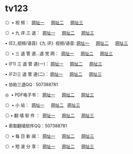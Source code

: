 # tv123
<p>◎   • 视 频： 
<a href="http://2016a1.suplacard.com/tv/" target="_blank">网址一</a> 　 
<a href="http://2016b1.suplacard.com/tv/" target="_blank">网址二</a> 　 
<a href="http://2016c1.suplacard.com/" target="_blank">网址三</a></p>
<p>◎   • 九 评.三 退：  
<a href="http://2016a1.suplacard.com/t/" target="_blank">网址一</a> 　 
<a href="http://2016b1.suplacard.com/v/" target="_blank">网址二</a> 　 
<a href="http://2016c1.suplacard.com/tt/" target="_blank">网址三</a> 　</p>
<p>  • (E2_视频/语音)《九 评》视频/语音: 
<a href="http://2016a1.suplacard.com/v/" target="_blank">网址一</a> 　 
<a href="http://2016b1.suplacard.com/v/" target="_blank">网址二</a> 　 
<a href="http://2016c1.suplacard.com/v/" target="_blank">网址三</a></p>
<p>◎   • 三 退 管 道...退 党 网：  
<a href="http://2016a1.suplacard.com/go/8/" target="_blank">网址一</a> 　 
<a href="http://2016b1.suplacard.com/go/8/" target="_blank">网址二</a> 　 
<a href="http://2016c1.suplacard.com/go/8/" target="_blank">网址三</a></p>
<p>  • (F1) 三 退 管 道(一)： 
<a href="http://2016a1.suplacard.com/d/" target="_blank">网址一</a> 　 
<a href="http://2016b1.suplacard.com/d/" target="_blank">网址二</a> 　 
<a href="http://2016c1.suplacard.com/d/" target="_blank">网址三</a></p>
<p>  • (F2)三 退 管 道(二)： 
<a href="http://2016a1.suplacard.com/dd/" target="_blank">网址一</a> 　 
<a href="http://2016b1.suplacard.com/dd/" target="_blank">网址二</a> 　 
<a href="http://2016c1.suplacard.com/dd/" target="_blank">网址三</a></p>
<p>  • 协助三退QQ : 507388781</p>
<p>◎   • PDF电子书：  
<a href="http://2016a1.suplacard.com/p/" target="_blank">网址一</a> 　 
<a href="http://2016b1.suplacard.com/p/" target="_blank">网址二</a> 　 
<a href="http://2016c1.suplacard.com/p/" target="_blank">网址三</a></p>
<p>◎ </span>  •  小 站：  
<a href="http://2016a1.suplacard.com/" target="_blank">网址一</a> 　 
<a href="http://2016b1.suplacard.com/" target="_blank">网址二</a>   
<a href="http://2016c1.suplacard.com/" target="_blank">网址三</a></p>
<p>◎  • 翻 墙 软 件 ：  
<a href="http://2016a1.suplacard.com/f/" target="_blank">网址一</a> 　 
<a href="http://2016b1.suplacard.com/ff/" target="_blank">网址二</a> 　 
<a href="http://2016c1.suplacard.com/f/" target="_blank">网址三</a></p>
<p>  • 索取翻墙软件QQ：507388781</p>
<p>◎ </span>  • 每 日 新 闻：  
<a href="http://2016a1.suplacard.com/day/" target="_blank">网址一</a> 　 
<a href="http://2016b1.suplacard.com/day/" target="_blank">网址二</a> 　 
<a href="http://2016c1.suplacard.com/day/" target="_blank">网址三</a></p>
<p>◎ </span>  • 短 波 分 享：  
<a href="http://2016a1.suplacard.com/h/" target="_blank">网址一</a> 　 
<a href="http://2016b1.suplacard.com/h/" target="_blank">网址二</a> 　 
<a href="http://2016c1.suplacard.com/h/" target="_blank">网址三</a></p>
